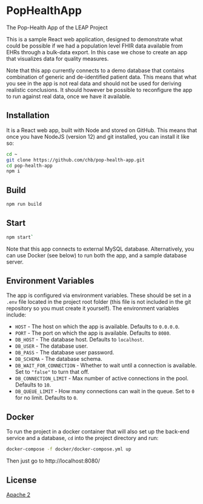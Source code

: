 # PopHealthApp
The Pop-Health App of the LEAP Project 

This is a sample React web application, designed to demonstrate what could be possible
if we had a population level FHIR data available from EHRs through a bulk-data export.
In this case we chose to create an app that visualizes data for quality measures.

Note that this app currently connects to a demo database that contains combination of
generic and de-identified patient data. This means that what you see in the app is not
real data and should not be used for deriving realistic conclusions. It should however
be possible to reconfigure the app to run against real data, once we have it available.

## Installation
It is a React web app, built with Node and stored on GitHub. This means that once you
have NodeJS (version 12) and git installed, you can install it like so:

```sh
cd ~
git clone https://github.com/chb/pop-health-app.git
cd pop-health-app
npm i
```

## Build
```sh
npm run build
```

## Start
```sh
npm start`
```

Note that this app connects to external MySQL database. Alternatively, you can use Docker
(see below) to run both the app, and a sample database server.

## Environment Variables
The app is configured via environment variables. These should be set in a `.env` file
located in the project root folder (this file is not included in the git repository so
you must create it yourself). The environment variables include:
- `HOST` - The host on which the app is available. Defaults to `0.0.0.0`.
- `PORT` - The port on which the app is available. Defaults to `8080`.
- `DB_HOST` - The database host. Defaults to `localhost`.
- `DB_USER` - The database user.
- `DB_PASS` - The database user password.
- `DB_SCHEMA` - The database schema.
- `DB_WAIT_FOR_CONNECTION` - Whether to wait until a connection is available. Set to `"false"` to turn that off.
- `DB_CONNECTION_LIMIT` - Max number of active connections in the pool. Defaults to `10`.
- `DB_QUEUE_LIMIT` - How many connections can wait in the queue. Set to `0` for no limit. Defaults to `0`.

## Docker
To run the project in a docker container that will also set up the back-end service and
a database, `cd` into the project directory and run:
```sh
docker-compose -f docker/docker-compose.yml up
```
Then just go to http://localhost:8080/

## License
[Apache 2](LICENSE)
